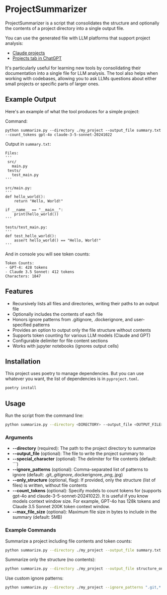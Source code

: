 # ProjectSummarizer

ProjectSummarizer is a script that consolidates the structure and optionally the contents of a project directory into a single output file.

You can use the generated file with LLM platforms that support project analysis:
- [Claude projects](https://claude.ai/projects)
- [Projects tab in ChatGPT](https://chatgpt.com)

It's particularly useful for learning new tools by consolidating their documentation into a single file for LLM analysis. The tool also helps when working with codebases, allowing you to ask LLMs questions about either small projects or specific parts of larger ones.

## Example Output

Here's an example of what the tool produces for a simple project:

Command:
```
python summarize.py --directory ./my_project --output_file summary.txt --count_tokens gpt-4o claude-3-5-sonnet-20241022
```

Output in `summary.txt`:
```
Files:
'''
 src/
   main.py
 tests/
   test_main.py
'''

src/main.py:
'''
def hello_world():
    return "Hello, World!"

if __name__ == "__main__":
    print(hello_world())
'''

tests/test_main.py:
'''
def test_hello_world():
    assert hello_world() == "Hello, World!"
'''
```

And in console you will see token counts:

```
Token Counts:
- GPT-4: 428 tokens
- Claude 3.5 Sonnet: 412 tokens
Characters: 1847
```

## Features
- Recursively lists all files and directories, writing their paths to an output file
- Optionally includes the contents of each file
- Honors ignore patterns from .gitignore, .dockerignore, and user-specified patterns
- Provides an option to output only the file structure without contents
- Supports token counting for various LLM models (Claude and GPT)
- Configurable delimiter for file content sections
- Works with jupyter notebooks (ignores output cells)

## Installation

This project uses poetry to manage dependencies. But you can use whatever you want, the list of dependencies is in `pyproject.toml`.

```sh
poetry install
```

## Usage

Run the script from the command line:

```sh
python summarize.py --directory <DIRECTORY> --output_file <OUTPUT_FILE> [--special_character <SPECIAL_CHAR>] [--ignore_patterns <PATTERNS>] [--only_structure] [--count_tokens gpt-4o claude-3-5-sonnet-20241022]
```

### Arguments

- **--directory** (required): The path to the project directory to summarize
- **--output_file** (optional): The file to write the project summary to
- **--special_character** (optional): The delimiter for file contents (default: ```)
- **--ignore_patterns** (optional): Comma-separated list of patterns to ignore (default: .git,*.gitignore,*.dockerignore,*.png,*.jpg)
- **--only_structure** (optional, flag): If provided, only the structure (list of files) is written, without file contents
- **--count_tokens** (optional): Specify models to count tokens for (supports gpt-4o and claude-3-5-sonnet-20241022). It is useful if you know models context window size. For example, GPT-4o has 128k tokens and Claude 3.5 Sonnet 200K token context window.
- **--max_file_size** (optional): Maximum file size in bytes to include in the summary (default: 5MB)

### Example Commands

Summarize a project including file contents and token counts:
```sh
python summarize.py --directory ./my_project --output_file summary.txt --count_tokens gpt-4o claude-3-5-sonnet-20241022
```

Summarize only the structure (no contents):
```sh
python summarize.py --directory ./my_project --output_file structure_only.txt --only_structure
```

Use custom ignore patterns:
```sh
python summarize.py --directory ./my_project --ignore_patterns ".git,*.gitignore,*.dockerignore,*.png,*.jpg,*.json,folder/to/exclude/*"
```
